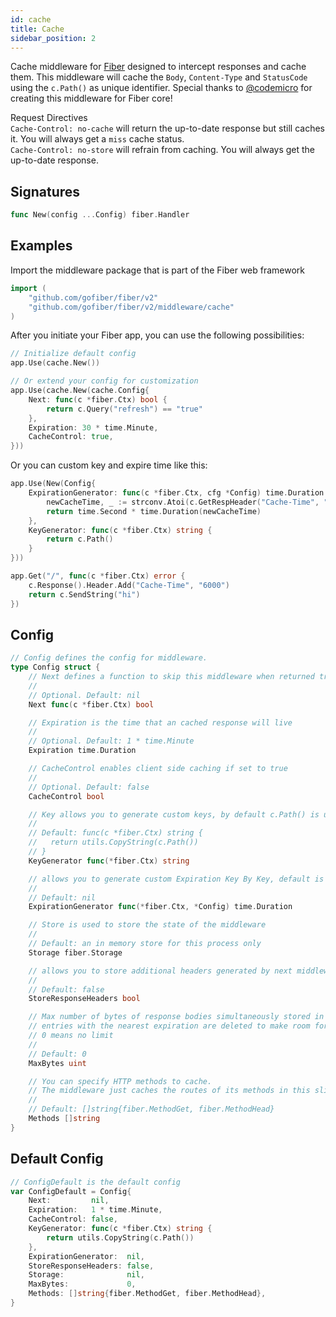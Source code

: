 ```yaml
---
id: cache
title: Cache
sidebar_position: 2
---
```


Cache middleware for [Fiber](https://github.com/gofiber/fiber) designed to intercept responses and cache them. This middleware will cache the `Body`, `Content-Type` and `StatusCode` using the `c.Path()` as unique identifier. Special thanks to [@codemicro](https://github.com/codemicro/fiber-cache) for creating this middleware for Fiber core!

Request Directives<br />
`Cache-Control: no-cache` will return the up-to-date response but still caches it. You will always get a `miss` cache status.<br />
`Cache-Control: no-store` will refrain from caching. You will always get the up-to-date response.

## Signatures

```go
func New(config ...Config) fiber.Handler
```

## Examples

Import the middleware package that is part of the Fiber web framework

```go
import (
    "github.com/gofiber/fiber/v2"
    "github.com/gofiber/fiber/v2/middleware/cache"
)
```

After you initiate your Fiber app, you can use the following possibilities:

```go
// Initialize default config
app.Use(cache.New())

// Or extend your config for customization
app.Use(cache.New(cache.Config{
    Next: func(c *fiber.Ctx) bool {
        return c.Query("refresh") == "true"
    },
    Expiration: 30 * time.Minute,
    CacheControl: true,
}))
```

Or you can custom key and expire time like this:

```go
app.Use(New(Config{
    ExpirationGenerator: func(c *fiber.Ctx, cfg *Config) time.Duration {
        newCacheTime, _ := strconv.Atoi(c.GetRespHeader("Cache-Time", "600"))
        return time.Second * time.Duration(newCacheTime)
    },
    KeyGenerator: func(c *fiber.Ctx) string {
        return c.Path()
    }
}))

app.Get("/", func(c *fiber.Ctx) error {
    c.Response().Header.Add("Cache-Time", "6000")
    return c.SendString("hi")
})
```

## Config

```go
// Config defines the config for middleware.
type Config struct {
    // Next defines a function to skip this middleware when returned true.
    //
    // Optional. Default: nil
    Next func(c *fiber.Ctx) bool

    // Expiration is the time that an cached response will live
    //
    // Optional. Default: 1 * time.Minute
    Expiration time.Duration

    // CacheControl enables client side caching if set to true
    //
    // Optional. Default: false
    CacheControl bool

    // Key allows you to generate custom keys, by default c.Path() is used
    //
    // Default: func(c *fiber.Ctx) string {
    //   return utils.CopyString(c.Path())
    // }
    KeyGenerator func(*fiber.Ctx) string

    // allows you to generate custom Expiration Key By Key, default is Expiration (Optional)
    //
    // Default: nil
    ExpirationGenerator func(*fiber.Ctx, *Config) time.Duration

    // Store is used to store the state of the middleware
    //
    // Default: an in memory store for this process only
    Storage fiber.Storage

    // allows you to store additional headers generated by next middlewares & handler
    //
    // Default: false
    StoreResponseHeaders bool

    // Max number of bytes of response bodies simultaneously stored in cache. When limit is reached,
    // entries with the nearest expiration are deleted to make room for new.
    // 0 means no limit
    //
    // Default: 0
    MaxBytes uint

    // You can specify HTTP methods to cache.
    // The middleware just caches the routes of its methods in this slice.
    //
    // Default: []string{fiber.MethodGet, fiber.MethodHead}
    Methods []string
}
```

## Default Config

```go
// ConfigDefault is the default config
var ConfigDefault = Config{
    Next:         nil,
    Expiration:   1 * time.Minute,
    CacheControl: false,
    KeyGenerator: func(c *fiber.Ctx) string {
        return utils.CopyString(c.Path())
    },
    ExpirationGenerator:  nil,
    StoreResponseHeaders: false,
    Storage:              nil,
    MaxBytes:             0,
    Methods: []string{fiber.MethodGet, fiber.MethodHead},
}
```

